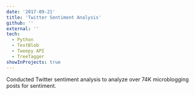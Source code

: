 ```yaml
---
date: '2017-09-21'
title: 'Twitter Sentiment Analysis'
github: ''
external: ''
tech:
  - Python
  - TextBlob
  - Tweepy API
  - TreeTagger
showInProjects: true
---
```


Conducted Twitter sentiment analysis to analyze over 74K microblogging posts for sentiment.
